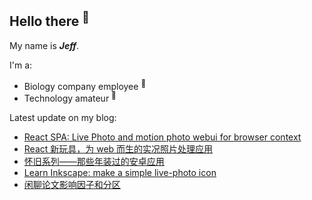 ## Hello there <sup>👋</sup>  

My name is **_Jeff_**.  

I'm a:  

- Biology company employee <sup>🧬</sup>   
- Technology amateur <sup>📱</sup>    

Latest update on my blog:
  
- [React SPA: Live Photo and motion photo webui for browser context](https://blog.zzbd.org/en/motion-live-photo-webui/) 
- [React 新玩具，为 web 而生的实况照片处理应用](https://blog.zzbd.org/motion-live-photo-webui/) 
- [怀旧系列——那些年装过的安卓应用](https://blog.zzbd.org/apk-memory/) 
- [Learn Inkscape: make a simple live-photo icon](https://blog.zzbd.org/en/inkscape-livephoto/) 
- [闲聊论文影响因子和分区](https://blog.zzbd.org/jcr-if-fenqu/) 
